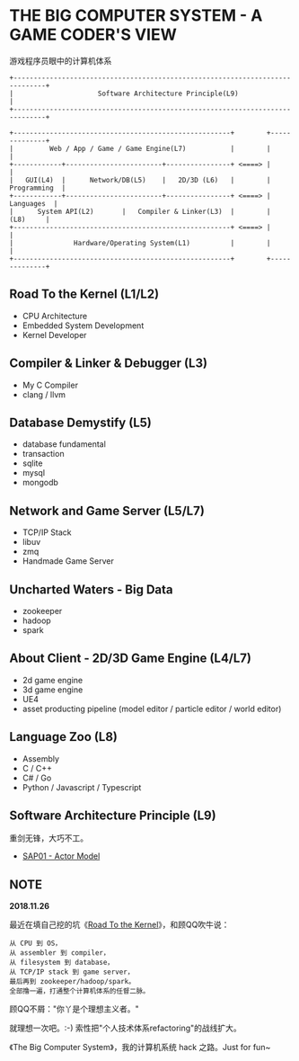 # THE BIG COMPUTER SYSTEM - A GAME CODER'S VIEW

游戏程序员眼中的计算机体系

```
+------------------------------------------------------------------------------+
|                     Software Architecture Principle(L9)                      |
+------------------------------------------------------------------------------+

+------------------------------------------------------+        +--------------+
|         Web / App / Game / Game Engine(L7)           |        |              |
+------------+------------------------+----------------+ <====> |              |
|   GUI(L4)  |      Network/DB(L5)    |   2D/3D (L6)   |        | Programming  |
+------------+------------------------+----------------+ <====> |   Languages  |
|      System API(L2)       |   Compiler & Linker(L3)  |        |     (L8)     |
+------------------------------------------------------+ <====> |              |
|               Hardware/Operating System(L1)          |        |              |
+------------------------------------------------------+        +--------------+
```


## Road To the Kernel (L1/L2)

 * CPU Architecture
 * Embedded System Development
 * Kernel Developer


## Compiler & Linker & Debugger (L3)

 * My C Compiler
 * clang / llvm


## Database Demystify (L5)

 * database fundamental
 * transaction
 * sqlite
 * mysql
 * mongodb


## Network and Game Server (L5/L7)

 * TCP/IP Stack
 * libuv
 * zmq
 * Handmade Game Server


## Uncharted Waters - Big Data

 * zookeeper
 * hadoop
 * spark


## About Client - 2D/3D Game Engine (L4/L7)

 * 2d game engine
 * 3d game engine
 * UE4
 * asset producting pipeline (model editor / particle editor / world editor)


## Language Zoo (L8)

 * Assembly
 * C / C++
 * C# / Go
 * Python / Javascript / Typescript


## Software Architecture Principle (L9)

重剑无锋，大巧不工。

 * [SAP01 - Actor Model][2]


## NOTE

**2018.11.26**

最近在填自己挖的坑《[Road To the Kernel][1]》，和顾QQ吹牛说：

```
从 CPU 到 OS，
从 assembler 到 compiler，
从 filesystem 到 database，
从 TCP/IP stack 到 game server，
最后再到 zookeeper/hadoop/spark。
全部撸一遍，打通整个计算机体系的任督二脉。
```

顾QQ不屑："你丫是个理想主义者。"

就理想一次吧。:-) 索性把"个人技术体系refactoring"的战线扩大。

《The Big Computer System》，我的计算机系统 hack 之路。Just for fun~


[1]:https://github.com/kasicass/blog/blob/master/minibook/road_to_the_kernel.md
[2]:https://github.com/kasicass/blog/blob/master/design-principle/2018_11_28_actor_model.md
